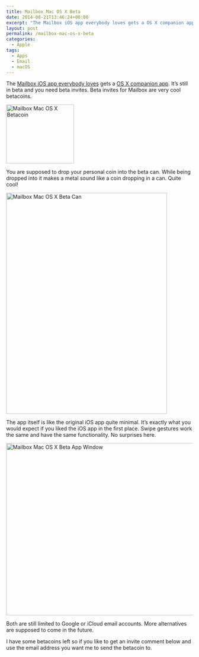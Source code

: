```yaml
---
title: Mailbox Mac OS X Beta
date: 2014-08-21T13:46:24+00:00
excerpt: "The Mailbox iOS app everybody loves gets a OS X companion app. It's still in beta and you need beta invites. Beta invites for Mailbox are very cool betacoins."
layout: post
permalink: /mailbox-mac-os-x-beta
categories:
  - Apple
tags:
  - Apps
  - Email
  - macOS
---
```

The [Mailbox iOS app everybody loves](https://itunes.apple.com/us/app/mailbox/id576502633?mt=8 "Mailbox iOS app everybody loves") gets a [OS X companion app](https://www.mailboxapp.com/ "OS X companion app"). It’s still in beta and you need beta invites. Beta invites for Mailbox are very cool betacoins.

<img src="https://michaelnordmeyer.com/images/2014/08/mailbox-mac-os-x-betacoin.png" alt="Mailbox Mac OS X Betacoin" width="183" height="159">

You are supposed to drop your personal coin into the beta can. While being dropped into it makes a metal sound like a coin dropping in a can. Quite cool!

<img src="https://michaelnordmeyer.com/images/2014/08/mailbox-mac-os-x-beta-can.png" alt="Mailbox Mac OS X Beta Can" width="434" height="596" srcset="https://michaelnordmeyer.com/images/2014/08/mailbox-mac-os-x-beta-can.png 434w, https://michaelnordmeyer.com/images/2014/08/mailbox-mac-os-x-beta-can-218x300.png 218w" sizes="(max-width: 434px) 85vw, 434px">

The app itself is like the original iOS app quite minimal. It’s exactly what you would expect if you liked the iOS app in the first place. Swipe gestures work the same and have the same functionality. No surprises here.

<img src="https://michaelnordmeyer.com/images/2014/08/mailbox-mac-os-x-beta-app-window-660x414.png" alt="Mailbox Mac OS X Beta App Window" width="740" height="464" srcset="https://michaelnordmeyer.com/images/2014/08/mailbox-mac-os-x-beta-app-window-660x414.png 660w, https://michaelnordmeyer.com/images/2014/08/mailbox-mac-os-x-beta-app-window-300x188.png 300w, https://michaelnordmeyer.com/images/2014/08/mailbox-mac-os-x-beta-app-window-768x482.png 768w, https://michaelnordmeyer.com/images/2014/08/mailbox-mac-os-x-beta-app-window.png 1239w" sizes="(max-width: 709px) 85vw, (max-width: 909px) 67vw, (max-width: 984px) 61vw, (max-width: 1362px) 45vw, 600px">

Both are still limited to Google or iCloud email accounts. More alternatives are supposed to come in the future.

I have some betacoins left so if you like to get an invite comment below and use the email address you want me to send the betacoin to.
